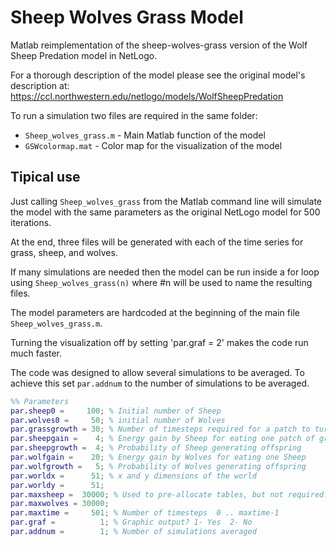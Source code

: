 # Sheep Wolves Grass Model
Matlab reimplementation of the sheep-wolves-grass version of the Wolf Sheep Predation model in NetLogo.

For a thorough description of the model please see the original model's description at: https://ccl.northwestern.edu/netlogo/models/WolfSheepPredation

To run a simulation two files are required in the same folder:
* `Sheep_wolves_grass.m` - Main Matlab function of the model
* `GSWcolormap.mat` - Color map for the visualization of the model

## Tipical use
Just calling `Sheep_wolves_grass` from the Matlab command line will simulate the model with the same parameters as the original NetLogo model for 500 iterations.

At the end, three files will be generated with each of the time series for grass, sheep, and wolves.

If many simulations are needed then the model can be run inside a for loop using `Sheep_wolves_grass(n)` where #n will be used to name the resulting files.


The model parameters are hardcoded at the beginning of the main file `Sheep_wolves_grass.m`.

Turning the visualization off by setting 'par.graf = 2' makes the code run much faster.

The code was designed to allow several simulations to be averaged. To achieve this set `par.addnum` to the number of simulations to be averaged.


```matlab
%% Parameters
par.sheep0 =     100; % Initial number of Sheep
par.wolves0 =     50; % initial number of Wolves
par.grassgrowth = 30; % Number of timesteps required for a patch to turn green
par.sheepgain =    4; % Energy gain by Sheep for eating one patch of grass
par.sheepgrowth =  4; % Probability of Sheep generating offspring
par.wolfgain =    20; % Energy gain by Wolves for eating one Sheep
par.wolfgrowth =   5; % Probability of Wolves generating offspring
par.worldx =      51; % x and y dimensions of the world
par.worldy =      51;
par.maxsheep =  30000; % Used to pre-allocate tables, but not required. Although it will run slower if exceeded during the simulation
par.maxwolves = 30000;
par.maxtime =     501; % Number of timesteps  0 .. maxtime-1
par.graf =          1; % Graphic output? 1- Yes  2- No
par.addnum =        1; % Number of simulations averaged
```
